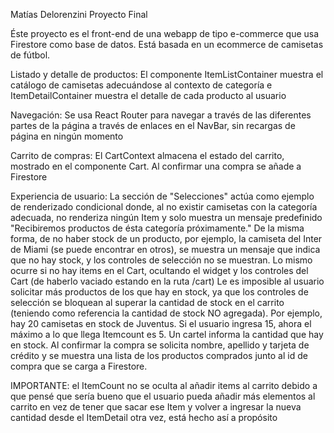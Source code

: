 Matías Delorenzini Proyecto Final

Éste proyecto es el front-end de una webapp de tipo e-commerce que usa Firestore como base de datos. Está basada en un ecommerce de camisetas de fútbol.

Listado y detalle de productos: El componente ItemListContainer muestra el catálogo de camisetas adecuándose al contexto de categoría e ItemDetailContainer muestra el detalle de cada producto al usuario

Navegación: Se usa React Router para navegar a través de las diferentes partes de la página a través de enlaces en el NavBar, sin recargas de página en ningún momento

Carrito de compras: El CartContext almacena el estado del carrito, mostrado en el componente Cart. Al confirmar una compra se añade a Firestore

Experiencia de usuario: La sección de "Selecciones" actúa como ejemplo de renderizado condicional donde, al no existir camisetas con la categoría adecuada, no renderiza ningún Item y solo muestra un mensaje predefinido "Recibiremos productos de ésta categoría próximamente." De la misma forma, de no haber stock de un producto, por ejemplo, la camiseta del Inter de Miami (se puede encontrar en otros), se muestra un mensaje que indica que no hay stock, y los controles de selección no se muestran. Lo mismo ocurre si no hay items en el Cart, ocultando el widget y los controles del Cart (de haberlo vaciado estando en la ruta /cart) Le es imposible al usuario solicitar más productos de los que hay en stock, ya que los controles de selección se bloquean al superar la cantidad de stock en el carrito (teniendo como referencia la cantidad de stock NO agregada). Por ejemplo, hay 20 camisetas en stock de Juventus. Si el usuario ingresa 15, ahora el máximo a lo que llega Itemcount es 5. Un cartel informa la cantidad que hay en stock. Al confirmar la compra se solicita nombre, apellido y tarjeta de crédito y se muestra una lista de los productos comprados junto al id de compra que se carga a Firestore.

IMPORTANTE: el ItemCount no se oculta al añadir items al carrito debido a que pensé que sería bueno que el usuario pueda añadir más elementos al carrito en vez de tener que sacar ese Item y volver a ingresar la nueva cantidad desde el ItemDetail otra vez, está hecho así a propósito
